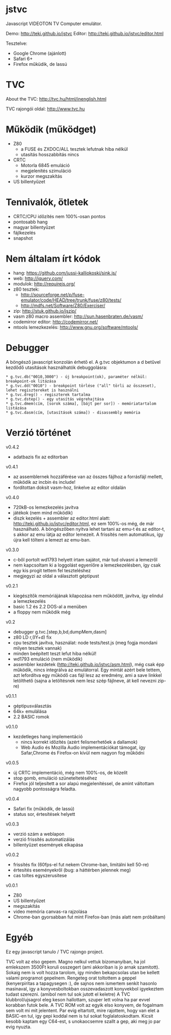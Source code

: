 # jstvc

Javascript VIDEOTON TV Computer emulátor.

Demo: http://teki.github.io/jstvc
Editor: http://teki.github.io/jstvc/editor.html

Tesztelve:
- Google Chrome (ajánlott)
- Safari 6+
- Firefox műküdik, de lassú

# TVC

About the TVC: http://tvc.hu/html/inenglish.html

TVC rajongói oldal: http://www.tvc.hu

# Működik (működget)

* Z80
	* a FUSE és ZXDOC/ALL tesztek lefutnak hiba nélkül
	* utasítás hosszabbítás nincs
* CRTC
	* Motorla 6845 emuláció
	* megjelenítés szimuláció
	* kurzor megszakítás
* US billentyűzet

# Tennivalók, ötletek

* CRTC/CPU időzítés nem 100%-osan pontos
* pontosabb hang
* magyar billentyűzet
* fájlkezelés
* snapshot

# Nem általam írt kódok

* hang: https://github.com/jussi-kalliokoski/sink.js/
* web: http://jquery.com/
* modulok: http://requirejs.org/
* z80 tesztek:
	* http://sourceforge.net/p/fuse-emulator/code/HEAD/tree/trunk/fuse/z80/tests/
	* http://mdfs.net/Software/Z80/Exerciser/
* zip: http://stuk.github.io/jszip/
* vasm z80 macro assembler: http://sun.hasenbraten.de/vasm/
* codemirror editor: http://codemirror.net/
* mtools lemezkezelés: http://www.gnu.org/software/mtools/

# Debugger

A böngésző javascript konzolán érhető el. A g.tvc objektumon a d betűvel kezdődő utasítások használhatók debuggolásra:

	* g.tvc.db("0010,3000") - új breakpoint(ok), paraméter nélkül: breakpoint-ok litázása
	* g.tvc.dd("0010") - breakpoint törlése ("all" törli az összeset), lehet regisztereket is használni
	* g.tvc.dreg() - regiszterek tartalma
	* g.tvc.dstep() - egy utasítás végrehajtása
	* g.tvc.dmem(cím, [sorok száma], [bájt per sor]) - memóriatartalom listázása
	* g.tvc.dasm(cím, [utasítások száma]) - disassembly memória

# Verzió történet

v0.4.2
 * adatbazis fix az editorban

v0.4.1
 * az assemblernek hozzáférése van az összes fájlhoz a forrásfájl mellett, működik az incbin és include!
 * fordítottan doksit vasm-hoz, linkelve az editor oldalán

v0.4.0
 * 720kB-os lemezkezelés javítva
 * játékok (nem mind működik)
 * diszk kezelés + assembler az editor.html alatt: http://teki.github.io/jstvc/editor.html, ez sem 100%-os még,
   de már használható. A böngészőben nyitva lehet tartani az emu-t és az editor-t, s akkor az emu látja az editor
   lemezeit. A frissítés nem automatikus, így újra kell tölteni a lemezt az emu-ban.

v0.3.0
 * c-ből portolt wd1793 helyett írtam sajátot, már tud olvasni a lemezről
 * nem kapcsoltam ki a loggolást egyenlőre a lemezkezelésben, így csak egy kis progit tettem fel teszteléshez
 * megjegyzi az oldal a választott géptipust

v0.2.1
 * kiegészítők memóriájának kilapozása nem működött, javítva, így elindul a lemezkezelés
 * basic 1.2 és 2.2 DOS-al a menüben
 * a floppy nem működik még

v0.2
 * debugger g.tvc.[step,b,bd,dumpMem,dasm]
 * z80 LD r,(IY+d) fix
 * cpu tesztek javítva, használat: node tests/test.js   (meg fogja mondani milyen tesztek vannak)
 * minden beépített teszt lefut hiba nélkül!
 * wd1793 emuláció (nem működik)
 * assembler kezdetek (http://teki.github.io/jstvc/asm.html), még csak épp működik, nincs integrálva az emulátorral. Egy mintát azért bele tettem, azt lefordítva egy működő cas fájl lesz az eredmény, ami a save linkkel letölthető (sajna a letöltésnek nem lesz szép fájlneve, át kell nevezni zip-re)

v0.1.1

 * géptipusválasztás
 * 64k+ emulálása
 * 2.2 BASIC romok

v0.1.0

 * kezdetleges hang implementáció
 	* nincs korrekt időzítés (azért felismerhetőek a dallamok)
 	* Web Audio és Mozilla Audio implementációkat támogat, így Safar,Chrome és Firefox-on kívül nem nagyon fog működni

v0.0.5

 * új CRTC implementáció, még nem 100%-os, de közelít
 * stop gomb, emuláció szüneteltetéséhez
 * Firefox jól teljesített a sor alapú megjelenítéssel, de amint váltottam nagyobb pontosságra feladta.

v0.0.4

 * Safari fix (működik, de lassú)
 * status sor, értesítések helyett

v0.0.3

 * verzió szám a weblapon
 * verzió frissítés automatizálás
 * billentyűzet események elkapása

v0.0.2

 * frissítés fix (60fps-el fut nekem Chrome-ban, limitálni kell 50-re)
 * értesítés eseményekről (bug: a háttérben jelennek meg)
 * cas toltes egyszerusitese

v0.0.1

* Z80
* US billentyűzet
* megszakítás
* video memória canvas-ra rajzolása
* Chrome-ban gyorsabban fut mint Firefox-ban (más alatt nem próbáltam)

# Egyéb

Ez egy javascript tanulo / TVC rajongo project.

TVC volt az elso gepem. Magno nelkul vettuk bizomanyiban, ha jol
emlekszem 3500Ft koruli osszegert (ami akkoriban is jo arnak szamitott).
Sokaig nem is volt hozza tarolom, igy minden bekapcsolas utan be kellett
valami programot gepelnem. Rengeteg orat toltottem a geppel (kenyerpiritas
a tapagysegen :), de sajnos nem ismertem senkit hasonlo masinaval,
igy a konyvesboltokban osszevadaszott konyvekbol igyekeztem tudast szerezni.
(amibol nem tul sok jutott el keletre)
A TVC klubbrol/ujsagrol eleg keson hallottam, szuper lett volna ha par
evvel korabban futok bele.
A TVC ROM volt az egyik elso konyvem, de fogalmam sem volt mi mit jelentent.
Par evig eltartott, mire rajottem, hogy van elet a
BASIC-en tul, igy gepi koddal nem is tul sokat foglalatoskodtam. Kicsit
kesobb kaptam egy C64-est, s unokaocsemre szallt a gep, aki meg jo par evig
nyuzta.


